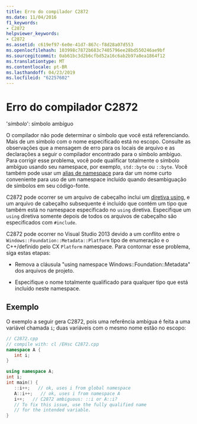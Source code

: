 ```yaml
---
title: Erro do compilador C2872
ms.date: 11/04/2016
f1_keywords:
- C2872
helpviewer_keywords:
- C2872
ms.assetid: c619ef97-6e0e-41d7-867c-f8d28a07d553
ms.openlocfilehash: 103998c7872b683c7405796ee28bd550246ae9bf
ms.sourcegitcommit: 0ab61bc3d2b6cfbd52a16c6ab2b97a8ea1864f12
ms.translationtype: MT
ms.contentlocale: pt-BR
ms.lasthandoff: 04/23/2019
ms.locfileid: "62257602"
---
```

# <a name="compiler-error-c2872"></a>Erro do compilador C2872

'*símbolo*': símbolo ambíguo

O compilador não pode determinar o símbolo que você está referenciando. Mais de um símbolo com o nome especificado está no escopo. Consulte as observações que a mensagem de erro para os locais de arquivo e as declarações a seguir o compilador encontrado para o símbolo ambíguo. Para corrigir esse problema, você pode qualificar totalmente o símbolo ambíguo usando seu namespace, por exemplo, `std::byte` ou `::byte`. Você também pode usar um [alias de namespace](../../cpp/namespaces-cpp.md#namespace_aliases) para dar um nome curto conveniente para uso de um namespace incluído quando desambiguação de símbolos em seu código-fonte.

C2872 pode ocorrer se um arquivo de cabeçalho inclui um [diretiva using](../../cpp/namespaces-cpp.md#using_directives), e um arquivo de cabeçalho subsequente é incluído que contém um tipo que também está no namespace especificado no `using` diretiva. Especifique um `using` diretiva somente depois de todos os arquivos de cabeçalho são especificados com `#include`.

C2872 pode ocorrer no Visual Studio 2013 devido a um conflito entre o `Windows::Foundation::Metadata::Platform` tipo de enumeração e o C++/definido pelo CX `Platform` namespace. Para contornar esse problema, siga estas etapas:

- Remova a cláusula "using namespace Windows::Foundation::Metadata" dos arquivos de projeto.

- Especifique o nome totalmente qualificado para qualquer tipo que está incluído neste namespace.

## <a name="example"></a>Exemplo

O exemplo a seguir gera C2872, pois uma referência ambígua é feita a uma variável chamada `i`; duas variáveis com o mesmo nome estão no escopo:

```cpp
// C2872.cpp
// compile with: cl /EHsc C2872.cpp
namespace A {
   int i;
}

using namespace A;
int i;
int main() {
   ::i++;   // ok, uses i from global namespace
   A::i++;   // ok, uses i from namespace A
   i++;   // C2872 ambiguous: ::i or A::i?
   // To fix this issue, use the fully qualified name
   // for the intended variable.
}
```
